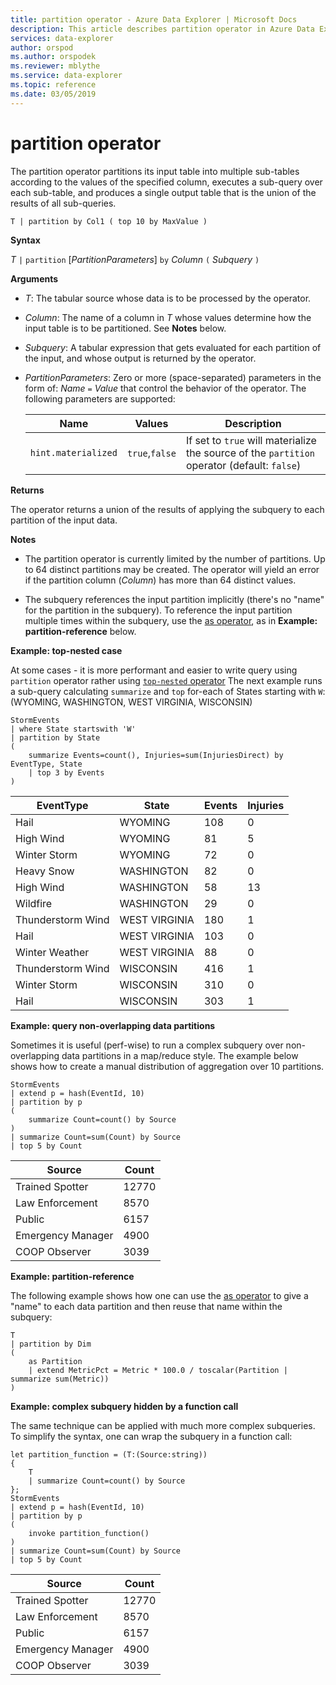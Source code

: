 ```yaml
---
title: partition operator - Azure Data Explorer | Microsoft Docs
description: This article describes partition operator in Azure Data Explorer.
services: data-explorer
author: orspod
ms.author: orspodek
ms.reviewer: mblythe
ms.service: data-explorer
ms.topic: reference
ms.date: 03/05/2019
---
```

# partition operator

The partition operator partitions its input table into multiple sub-tables
according to the values of the specified column, executes a sub-query over each
sub-table, and produces a single output table that is the union of the results
of all sub-queries. 

```kusto
T | partition by Col1 ( top 10 by MaxValue )
```

**Syntax**

*T* `|` `partition` [*PartitionParameters*] `by` *Column* `(` *Subquery* `)`

**Arguments**

* *T*: The tabular source whose data is to be processed by the operator.

* *Column*: The name of a column in *T* whose values determine how the input table
  is to be partitioned. See **Notes** below.

* *Subquery*: A tabular expression that gets evaluated for each partition of the
  input, and whose output is returned by the operator.

* *PartitionParameters*: Zero or more (space-separated) parameters in the form of:
  *Name* `=` *Value* that control the behavior
  of the operator. The following parameters are supported:

  |Name               |Values         |Description|
  |-------------------|---------------|-----------|
  |`hint.materialized`|`true`,`false` |If set to `true` will materialize the source of the `partition` operator (default: `false`)|

**Returns**

The operator returns a union of the results of applying the subquery to each
partition of the input data.

**Notes**

* The partition operator is currently limited by the number of partitions.
  Up to 64 distinct partitions may be created.
  The operator will yield an error if the partition column (*Column*) has more
  than 64 distinct values.

* The subquery references the input partition implicitly (there's no "name" for
  the partition in the subquery). To reference the input partition multiple times
  within the subquery, use the [as operator](asoperator.md), as in
  **Example: partition-reference** below.

**Example: top-nested case**

At some cases - it is more performant and easier to write query using `partition` operator rather using [`top-nested` operator](topnestedoperator.md)
The next example runs a sub-query calculating `summarize` and `top` for-each of States starting with `W`: (WYOMING, WASHINGTON, WEST VIRGINIA, WISCONSIN)

```kusto
StormEvents
| where State startswith 'W'
| partition by State 
(
    summarize Events=count(), Injuries=sum(InjuriesDirect) by EventType, State
    | top 3 by Events 
) 

```
|EventType|State|Events|Injuries|
|---|---|---|---|
|Hail|WYOMING|108|0|
|High Wind|WYOMING|81|5|
|Winter Storm|WYOMING|72|0|
|Heavy Snow|WASHINGTON|82|0|
|High Wind|WASHINGTON|58|13|
|Wildfire|WASHINGTON|29|0|
|Thunderstorm Wind|WEST VIRGINIA|180|1|
|Hail|WEST VIRGINIA|103|0|
|Winter Weather|WEST VIRGINIA|88|0|
|Thunderstorm Wind|WISCONSIN|416|1|
|Winter Storm|WISCONSIN|310|0|
|Hail|WISCONSIN|303|1|

**Example: query non-overlapping data partitions**

Sometimes it is useful (perf-wise) to run a complex subquery over non-overlapping
data partitions in a map/reduce style. The example below shows how to create a
manual distribution of aggregation over 10 partitions.

```kusto
StormEvents
| extend p = hash(EventId, 10)
| partition by p
(
    summarize Count=count() by Source 
)
| summarize Count=sum(Count) by Source
| top 5 by Count
```

|Source|Count|
|---|---|
|Trained Spotter|12770|
|Law Enforcement|8570|
|Public|6157|
|Emergency Manager|4900|
|COOP Observer|3039|

**Example: partition-reference**

The following example shows how one can use the [as operator](asoperator.md) to
give a "name" to each data partition and then reuse that name within the subquery:

```kusto
T
| partition by Dim
(
    as Partition
    | extend MetricPct = Metric * 100.0 / toscalar(Partition | summarize sum(Metric))
)
```

**Example: complex subquery hidden by a function call**

The same technique can be applied with much more complex subqueries. To simplify
the syntax, one can wrap the subquery in a function call:

```kusto
let partition_function = (T:(Source:string)) 
{
    T
    | summarize Count=count() by Source
};
StormEvents
| extend p = hash(EventId, 10)
| partition by p
(
    invoke partition_function()
)
| summarize Count=sum(Count) by Source
| top 5 by Count
```

|Source|Count|
|---|---|
|Trained Spotter|12770|
|Law Enforcement|8570|
|Public|6157|
|Emergency Manager|4900|
|COOP Observer|3039|